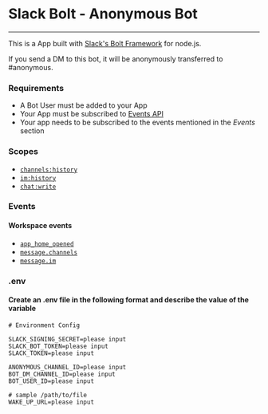 # Slack Bolt - Anonymous Bot

---

This is a App built with [Slack's Bolt Framework](https://slack.dev/bolt/tutorial/getting-started) for node.js.

If you send a DM to this bot, it will be anonymously transferred to #anonymous.

### Requirements

- A Bot User must be added to your App
- Your App must be subscribed to [Events API](https://api.slack.com/events-api)
- Your app needs to be subscribed to the events mentioned in the _Events_ section

### Scopes

- [`channels:history`](https://api.slack.com/scopes/channels:history)
- [`im:history`](https://api.slack.com/scopes/im:history)
- [`chat:write`](https://api.slack.com/scopes/chat:write)

### Events

#### Workspace events

- [`app_home_opened`](https://api.slack.com/events/app_home_opened)
- [`message.channels`](https://api.slack.com/events/message.channels)
- [`message.im`](https://api.slack.com/events/message.im)

### .env
#### Create an .env file in the following format and describe the value of the variable
    # Environment Config

    SLACK_SIGNING_SECRET=please input
    SLACK_BOT_TOKEN=please input
    SLACK_TOKEN=please input

    ANONYMOUS_CHANNEL_ID=please input
    BOT_DM_CHANNEL_ID=please input
    BOT_USER_ID=please input
    
    # sample /path/to/file
    WAKE_UP_URL=please input
